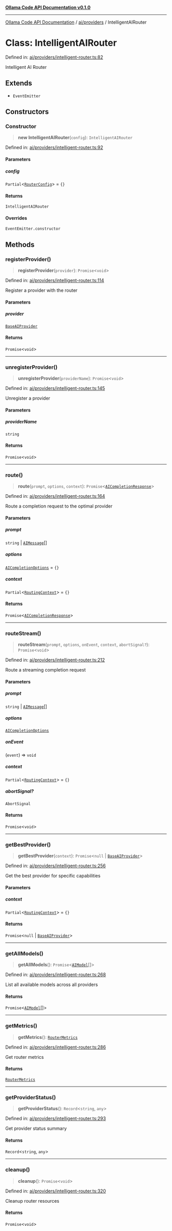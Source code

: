 [**Ollama Code API Documentation v0.1.0**](../../../README.md)

***

[Ollama Code API Documentation](../../../modules.md) / [ai/providers](../README.md) / IntelligentAIRouter

# Class: IntelligentAIRouter

Defined in: [ai/providers/intelligent-router.ts:82](https://github.com/erichchampion/ollama-code/blob/f584ec71c73423eb2d52696d6383301325c0df44/ollama-code/src/ai/providers/intelligent-router.ts#L82)

Intelligent AI Router

## Extends

- `EventEmitter`

## Constructors

### Constructor

> **new IntelligentAIRouter**(`config`): `IntelligentAIRouter`

Defined in: [ai/providers/intelligent-router.ts:92](https://github.com/erichchampion/ollama-code/blob/f584ec71c73423eb2d52696d6383301325c0df44/ollama-code/src/ai/providers/intelligent-router.ts#L92)

#### Parameters

##### config

`Partial`\<[`RouterConfig`](../interfaces/RouterConfig.md)\> = `{}`

#### Returns

`IntelligentAIRouter`

#### Overrides

`EventEmitter.constructor`

## Methods

### registerProvider()

> **registerProvider**(`provider`): `Promise`\<`void`\>

Defined in: [ai/providers/intelligent-router.ts:114](https://github.com/erichchampion/ollama-code/blob/f584ec71c73423eb2d52696d6383301325c0df44/ollama-code/src/ai/providers/intelligent-router.ts#L114)

Register a provider with the router

#### Parameters

##### provider

[`BaseAIProvider`](BaseAIProvider.md)

#### Returns

`Promise`\<`void`\>

***

### unregisterProvider()

> **unregisterProvider**(`providerName`): `Promise`\<`void`\>

Defined in: [ai/providers/intelligent-router.ts:145](https://github.com/erichchampion/ollama-code/blob/f584ec71c73423eb2d52696d6383301325c0df44/ollama-code/src/ai/providers/intelligent-router.ts#L145)

Unregister a provider

#### Parameters

##### providerName

`string`

#### Returns

`Promise`\<`void`\>

***

### route()

> **route**(`prompt`, `options`, `context`): `Promise`\<[`AICompletionResponse`](../interfaces/AICompletionResponse.md)\>

Defined in: [ai/providers/intelligent-router.ts:164](https://github.com/erichchampion/ollama-code/blob/f584ec71c73423eb2d52696d6383301325c0df44/ollama-code/src/ai/providers/intelligent-router.ts#L164)

Route a completion request to the optimal provider

#### Parameters

##### prompt

`string` | [`AIMessage`](../interfaces/AIMessage.md)[]

##### options

[`AICompletionOptions`](../interfaces/AICompletionOptions.md) = `{}`

##### context

`Partial`\<[`RoutingContext`](../interfaces/RoutingContext.md)\> = `{}`

#### Returns

`Promise`\<[`AICompletionResponse`](../interfaces/AICompletionResponse.md)\>

***

### routeStream()

> **routeStream**(`prompt`, `options`, `onEvent`, `context`, `abortSignal?`): `Promise`\<`void`\>

Defined in: [ai/providers/intelligent-router.ts:212](https://github.com/erichchampion/ollama-code/blob/f584ec71c73423eb2d52696d6383301325c0df44/ollama-code/src/ai/providers/intelligent-router.ts#L212)

Route a streaming completion request

#### Parameters

##### prompt

`string` | [`AIMessage`](../interfaces/AIMessage.md)[]

##### options

[`AICompletionOptions`](../interfaces/AICompletionOptions.md)

##### onEvent

(`event`) => `void`

##### context

`Partial`\<[`RoutingContext`](../interfaces/RoutingContext.md)\> = `{}`

##### abortSignal?

`AbortSignal`

#### Returns

`Promise`\<`void`\>

***

### getBestProvider()

> **getBestProvider**(`context`): `Promise`\<`null` \| [`BaseAIProvider`](BaseAIProvider.md)\>

Defined in: [ai/providers/intelligent-router.ts:256](https://github.com/erichchampion/ollama-code/blob/f584ec71c73423eb2d52696d6383301325c0df44/ollama-code/src/ai/providers/intelligent-router.ts#L256)

Get the best provider for specific capabilities

#### Parameters

##### context

`Partial`\<[`RoutingContext`](../interfaces/RoutingContext.md)\> = `{}`

#### Returns

`Promise`\<`null` \| [`BaseAIProvider`](BaseAIProvider.md)\>

***

### getAllModels()

> **getAllModels**(): `Promise`\<[`AIModel`](../interfaces/AIModel.md)[]\>

Defined in: [ai/providers/intelligent-router.ts:268](https://github.com/erichchampion/ollama-code/blob/f584ec71c73423eb2d52696d6383301325c0df44/ollama-code/src/ai/providers/intelligent-router.ts#L268)

List all available models across all providers

#### Returns

`Promise`\<[`AIModel`](../interfaces/AIModel.md)[]\>

***

### getMetrics()

> **getMetrics**(): [`RouterMetrics`](../interfaces/RouterMetrics.md)

Defined in: [ai/providers/intelligent-router.ts:286](https://github.com/erichchampion/ollama-code/blob/f584ec71c73423eb2d52696d6383301325c0df44/ollama-code/src/ai/providers/intelligent-router.ts#L286)

Get router metrics

#### Returns

[`RouterMetrics`](../interfaces/RouterMetrics.md)

***

### getProviderStatus()

> **getProviderStatus**(): `Record`\<`string`, `any`\>

Defined in: [ai/providers/intelligent-router.ts:293](https://github.com/erichchampion/ollama-code/blob/f584ec71c73423eb2d52696d6383301325c0df44/ollama-code/src/ai/providers/intelligent-router.ts#L293)

Get provider status summary

#### Returns

`Record`\<`string`, `any`\>

***

### cleanup()

> **cleanup**(): `Promise`\<`void`\>

Defined in: [ai/providers/intelligent-router.ts:320](https://github.com/erichchampion/ollama-code/blob/f584ec71c73423eb2d52696d6383301325c0df44/ollama-code/src/ai/providers/intelligent-router.ts#L320)

Cleanup router resources

#### Returns

`Promise`\<`void`\>
